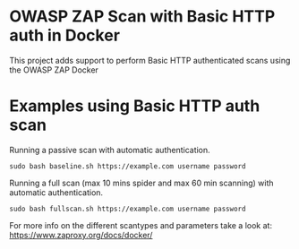 # OWASP ZAP Scan with Basic HTTP auth in Docker

This project adds support to perform Basic HTTP authenticated scans using the OWASP ZAP Docker

# Examples using Basic HTTP auth scan

Running a passive scan with automatic authentication.

``sudo bash baseline.sh https://example.com username password``

Running a full scan (max 10 mins spider and max 60 min scanning) with automatic authentication.

``sudo bash fullscan.sh https://example.com username password``

For more info on the different scantypes and parameters take a look at: https://www.zaproxy.org/docs/docker/
